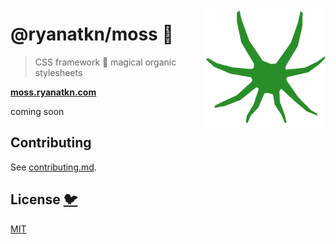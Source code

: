[<img src="/static/favicon.png" align="right" width="192" height="192">](https://moss.ryanatkn.com/)

# @ryanatkn/moss 🌿

> CSS framework 🌿 magical organic stylesheets

[**moss.ryanatkn.com**](https://moss.ryanatkn.com/)

coming soon

## Contributing

See [contributing.md](contributing.md).

## License [🐦](https://wikipedia.org/wiki/Free_and_open-source_software)

[MIT](LICENSE)
